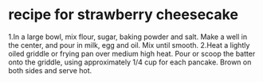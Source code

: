 # recipe for strawberry cheesecake
1.In a large bowl, mix flour, sugar, baking powder and salt. Make a well in the center, and pour in milk, egg and oil. Mix until smooth.
2.Heat a lightly oiled griddle or frying pan over medium high heat. Pour or scoop the batter onto the griddle, using approximately 1/4 cup for each pancake. Brown on both sides and serve hot.